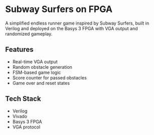# Subway Surfers on FPGA  
A simplified endless runner game inspired by Subway Surfers, built in Verilog and deployed on the Basys 3 FPGA with VGA output and randomized gameplay.

## Features  
- Real-time VGA output
- Random obstacle generation  
- FSM-based game logic  
- Score counter for passed obstacles  
- Game over and reset states  

## Tech Stack  
- Verilog  
- Vivado  
- Basys 3 FPGA  
- VGA protocol  
